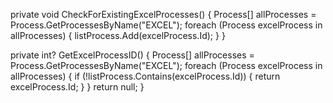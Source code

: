 private void CheckForExistingExcelProcesses()
{
    Process[] allProcesses = Process.GetProcessesByName("EXCEL");
    foreach (Process excelProcess in allProcesses)
    {
        listProcess.Add(excelProcess.Id);
    }
}

private int? GetExcelProcessID()
{
    Process[] allProcesses = Process.GetProcessesByName("EXCEL");
    foreach (Process excelProcess in allProcesses)
    {
        if (!listProcess.Contains(excelProcess.Id))
        {
            return excelProcess.Id;
        }
    }
    return null;
}
